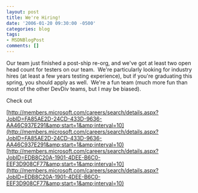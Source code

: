 ```yaml
---
layout: post
title: We're Hiring!
date: '2006-01-20 09:30:00 -0500'
categories: blog
tags:
- MSDNBlogPost
comments: []
---
```


Our team just finished a post-ship re-org, and we've got at least two open head count for testers on our team.&nbsp; We're particularly looking for industry hires (at least a few years testing experience), but if you're graduating this spring, you should apply as well.&nbsp; We're a fun team (much more fun than most of the other DevDiv teams, but I may be biased).

Check out

[http://members.microsoft.com/careers/search/details.aspx?JobID=FA85AE2D-24CD-433D-9636-AA46C937E291&amp;start=1&amp;interval=10](http://members.microsoft.com/careers/search/details.aspx?JobID=FA85AE2D-24CD-433D-9636-AA46C937E291&amp;start=1&amp;interval=10)
[http://members.microsoft.com/careers/search/details.aspx?JobID=EDB8C20A-1901-4DEE-B6C0-EEF3D908CF77&amp;start=1&amp;interval=10](http://members.microsoft.com/careers/search/details.aspx?JobID=EDB8C20A-1901-4DEE-B6C0-EEF3D908CF77&amp;start=1&amp;interval=10)